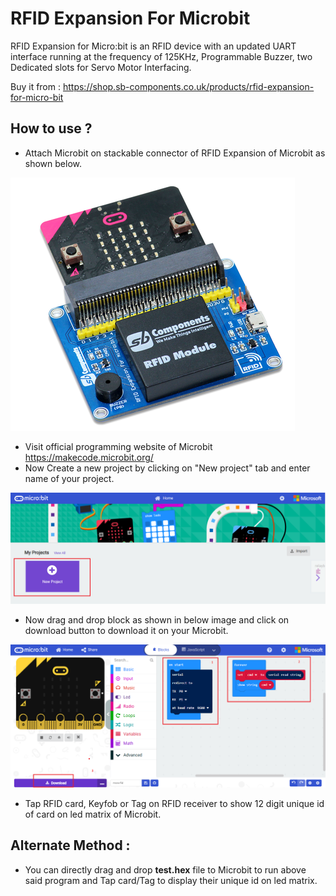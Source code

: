 # RFID Expansion For Microbit

RFID Expansion for Micro:bit is an RFID device with an updated UART interface running at the frequency of 125KHz, Programmable Buzzer, two Dedicated slots for Servo Motor Interfacing.

Buy it from : https://shop.sb-components.co.uk/products/rfid-expansion-for-micro-bit

## How to use ?

* Attach Microbit on stackable connector of RFID Expansion of Microbit as shown below.

<img src="images/product1.png" />

* Visit official programming website of Microbit https://makecode.microbit.org/
* Now Create a new project by clicking on "New project" tab and enter name of your project. 

<img src="images/makecode_microbit.PNG" />

* Now drag and drop block as shown in below image and click on download button to download it on your Microbit.

<img src="images/microbit-rfid.PNG" />

* Tap RFID card, Keyfob or Tag on RFID receiver to show 12 digit unique id of card on led matrix of Microbit.

## Alternate Method :

* You can directly drag and drop <b>test.hex</b> file to Microbit to run above said program and Tap card/Tag to display their unique id on led matrix. 

